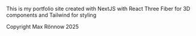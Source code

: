 This is my portfolio site created with NextJS with React Three Fiber for 3D components and Tailwind for styling

Copyright Max Rönnow 2025